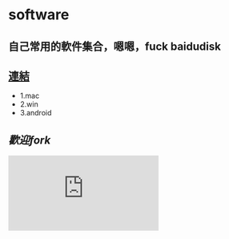 # software
## __自己常用的軟件集合，嗯嗯，fuck baidudisk__


## [連結](https://github.com/woshizhd/software)


- 1.mac
- 2.win
- 3.android
## _歡迎fork_
![fate](https://www.pixiv.net/member_illust.php?mode=medium&illust_id=67848741)
